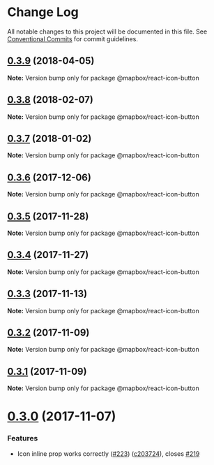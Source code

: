 # Change Log

All notable changes to this project will be documented in this file.
See [Conventional Commits](https://conventionalcommits.org) for commit guidelines.

<a name="0.3.9"></a>
## [0.3.9](https://github.com/mapbox/mapbox-react-components/compare/@mapbox/react-icon-button@0.3.8...@mapbox/react-icon-button@0.3.9) (2018-04-05)




**Note:** Version bump only for package @mapbox/react-icon-button

<a name="0.3.8"></a>
## [0.3.8](https://github.com/mapbox/mapbox-react-components/compare/@mapbox/react-icon-button@0.3.7...@mapbox/react-icon-button@0.3.8) (2018-02-07)




**Note:** Version bump only for package @mapbox/react-icon-button

<a name="0.3.7"></a>
## [0.3.7](https://github.com/mapbox/mapbox-react-components/compare/@mapbox/react-icon-button@0.3.6...@mapbox/react-icon-button@0.3.7) (2018-01-02)




**Note:** Version bump only for package @mapbox/react-icon-button

<a name="0.3.6"></a>
## [0.3.6](https://github.com/mapbox/mapbox-react-components/compare/@mapbox/react-icon-button@0.3.5...@mapbox/react-icon-button@0.3.6) (2017-12-06)




**Note:** Version bump only for package @mapbox/react-icon-button

<a name="0.3.5"></a>
## [0.3.5](https://github.com/mapbox/mapbox-react-components/compare/@mapbox/react-icon-button@0.3.4...@mapbox/react-icon-button@0.3.5) (2017-11-28)




**Note:** Version bump only for package @mapbox/react-icon-button

<a name="0.3.4"></a>
## [0.3.4](https://github.com/mapbox/mapbox-react-components/compare/@mapbox/react-icon-button@0.3.3...@mapbox/react-icon-button@0.3.4) (2017-11-27)




**Note:** Version bump only for package @mapbox/react-icon-button

<a name="0.3.3"></a>
## [0.3.3](https://github.com/mapbox/mapbox-react-components/compare/@mapbox/react-icon-button@0.3.2...@mapbox/react-icon-button@0.3.3) (2017-11-13)




**Note:** Version bump only for package @mapbox/react-icon-button

<a name="0.3.2"></a>
## [0.3.2](https://github.com/mapbox/mapbox-react-components/compare/@mapbox/react-icon-button@0.3.1...@mapbox/react-icon-button@0.3.2) (2017-11-09)




**Note:** Version bump only for package @mapbox/react-icon-button

<a name="0.3.1"></a>
## [0.3.1](https://github.com/mapbox/mapbox-react-components/compare/@mapbox/react-icon-button@0.3.0...@mapbox/react-icon-button@0.3.1) (2017-11-09)




**Note:** Version bump only for package @mapbox/react-icon-button

<a name="0.3.0"></a>
# [0.3.0](https://github.com/mapbox/mapbox-react-components/compare/@mapbox/react-icon-button@0.2.9...@mapbox/react-icon-button@0.3.0) (2017-11-07)


### Features

* Icon inline prop works correctly ([#223](https://github.com/mapbox/mapbox-react-components/issues/223)) ([c203724](https://github.com/mapbox/mapbox-react-components/commit/c203724)), closes [#219](https://github.com/mapbox/mapbox-react-components/issues/219)
